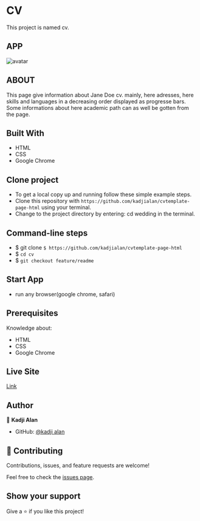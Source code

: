 # CV

This project is named cv.

## APP

![avatar](asserts/styles/images/avatar.jpg)

## ABOUT

This page give information about Jane Doe cv. mainly, here
adresses,
here skills and languages in a decreasing order displayed as
progresse bars. Some informations about here academic path can
as well be gotten from the page.

## Built With

- HTML
- CSS
- Google Chrome

## Clone project

- To get a local copy up and running follow these simple example steps.
- Clone this repository with
`https://github.com/kadjialan/cvtemplate-page-html` using your terminal.
- Change to the project directory by entering: cd wedding in the terminal.

## Command-line steps

- $ git clone `$ https://github.com/kadjialan/cvtemplate-page-html`
- $ `cd cv`
- $ `git checkout feature/readme`

## Start App

- run any browser(google chrome, safari)

## Prerequisites

Knowledge about:

- HTML
- CSS
- Google Chrome

## Live Site

[Link]( https://kadjialan.github.io/cvtemplate-page-html/)

## Author

👤 **Kadji Alan**

- GitHub: [@kadji alan](https://github.com/kadjialan/)

## 🤝 Contributing

Contributions, issues, and feature requests are welcome!

Feel free to check the [issues page](https://github.com/kadjialan/cvtemplate-page-html/issues).

## Show your support

Give a ⭐️ if you like this project!